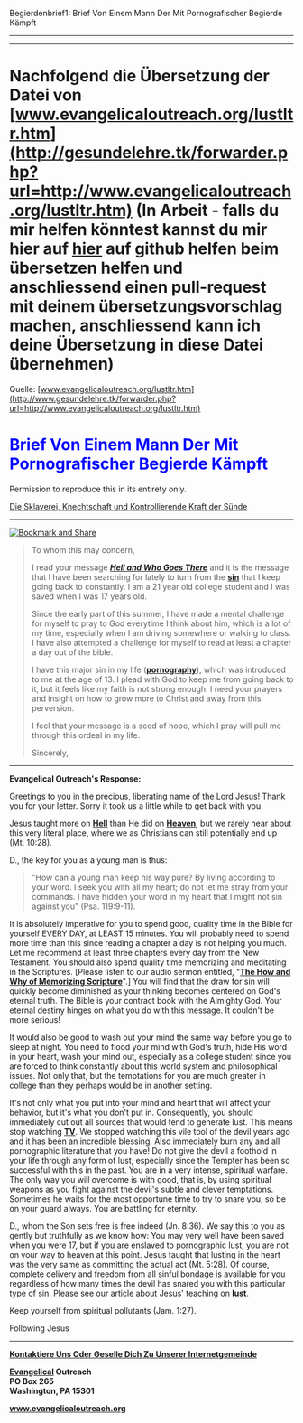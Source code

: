 <!--t Begierdenbrief1: Brief Von Einem Mann Der Mit Pornografischer Begierde Kämpft - in Arbeit (0% übersetzt) t-->
<!--d Pornografiesucht, Pornografie, Porno, Sucht, Süchtig, Pornografiesüchtig, Freiheit von Pornografiesucht, Freiheit von Pornografie, Begierde, Begierden, Lust, Geil, Wollust, Schmutzige Gedanken, Freiheit von Schmutzigen Gedanken d-->

Begierdenbrief1: Brief Von Einem Mann Der Mit Pornografischer Begierde Kämpft

- - - 
- - -

# Nachfolgend die Übersetzung der Datei von [www.evangelicaloutreach.org/lustltr.htm](http://gesundelehre.tk/forwarder.php?url=http://www.evangelicaloutreach.org/lustltr.htm) (In Arbeit - falls du mir helfen könntest kannst du mir hier auf [hier](https://github.com/gesundelehre/gesundelehre_translate/blob/master/content/static/pornografiesucht/begierdenbrief1.md) auf github helfen beim übersetzen helfen und anschliessend einen pull-request mit deinem übersetzungsvorschlag machen, anschliessend kann ich deine Übersetzung in diese Datei übernehmen)

Quelle: [www.evangelicaloutreach.org/lustltr.htm](http://www.gesundelehre.tk/forwarder.php?url=http://www.evangelicaloutreach.org/lustltr.htm)

<font color="blue">

# Brief Von Einem Mann Der Mit Pornografischer Begierde Kämpft

</font>

Permission to reproduce this in its entirety only.

[Die Sklaverei, Knechtschaft und Kontrollierende Kraft der Sünde](http://www.gesundelehre.tk/forwarder.php?url=http://www.evangelicaloutreach.org/sin.html)

* * *

[![Bookmark and Share](../s7.addthis.com/static/btn/v2/lg-share-en.gif)](http://www.addthis.com/bookmark.php?v=250&username=xa-4ce723c86d857fe0)

> To whom this may concern,
> 
> I read your message **[_Hell and Who Goes There_](http://www.gesundelehre.tk/forwarder.php?url=http://www.evangelicaloutreach.org/hell.html)** and it is the message that I have been searching for lately to turn from the [**sin**](http://www.gesundelehre.tk/forwarder.php?url=http://www.evangelicaloutreach.org/sin.html) that I keep going back to constantly. I am a 21 year old college student and I was saved when I was 17 years old.
> 
> Since the early part of this summer, I have made a mental challenge for myself to pray to God everytime I think about him, which is a lot of my time, especially when I am driving somewhere or walking to class. I have also attempted a challenge for myself to read at least a chapter a day out of the bible.
> 
> I have this major sin in my life ([**pornography**](http://www.gesundelehre.tk/forwarder.php?url=http://www.evangelicaloutreach.org/pornography.htm)), which was introduced to me at the age of 13\. I plead with God to keep me from going back to it, but it feels like my faith is not strong enough. I need your prayers and insight on how to grow more to Christ and away from this perversion.
> 
> I feel that your message is a seed of hope, which I pray will pull me through this ordeal in my life.
> 
> Sincerely,
> 
> 


* * *

**Evangelical Outreach's Response:**

 Greetings to you in the precious, liberating name of the Lord Jesus! Thank you for your letter. Sorry it took us a little while to get back with you.

Jesus taught more on **[Hell](http://www.gesundelehre.tk/forwarder.php?url=http://www.evangelicaloutreach.org/salvtion.htm)** than He did on **[Heaven](http://www.gesundelehre.tk/forwarder.php?url=http://www.evangelicaloutreach.org/salvtion.htm#heaven)**, but we rarely hear about this very literal place, where we as Christians can still potentially end up (Mt. 10:28).

D., the key for you as a young man is thus:

> "How can a young man keep his way pure? By living according to your word. I seek you with all my heart; do not let me stray from your commands. I have hidden your word in my heart that I might not sin against you" (Psa. 119:9-11).

It is absolutely imperative for you to spend good, quality time in the Bible for yourself EVERY DAY, at LEAST 15 minutes. You will probably need to spend more time than this since reading a chapter a day is not helping you much. Let me recommend at least three chapters every day from the New Testament. You should also spend quality time memorizing and meditating in the Scriptures. [Please listen to our audio sermon entitled, "[**The How and Why of Memorizing Scripture**](http://www.gesundelehre.tk/forwarder.php?url=http://www.evangelicaloutreach.org/sermons.html)".] You will find that the draw for sin will quickly become diminished as your thinking becomes centered on God's eternal truth. The Bible is your contract book with the Almighty God. Your eternal destiny hinges on what you do with this message. It couldn't be more serious!

It would also be good to wash out your mind the same way before you go to sleep at night. You need to flood your mind with God's truth, hide His word in your heart, wash your mind out, especially as a college student since you are forced to think constantly about this world system and philosophical issues. Not only that, but the temptations for you are much greater in college than they perhaps would be in another setting.

It's not only what you put into your mind and heart that will affect your behavior, but it's what you don't put in. Consequently, you should immediately cut out all sources that would tend to generate lust. This means stop watching [**TV**](http://www.gesundelehre.tk/forwarder.php?url=http://www.evangelicaloutreach.org/tv.htm). We stopped watching this vile tool of the devil years ago and it has been an incredible blessing. Also immediately burn any and all pornographic literature that you have! Do not give the devil a foothold in your life through any form of lust, especially since the Tempter has been so successful with this in the past. You are in a very intense, spiritual warfare. The only way you will overcome is with good, that is, by using spiritual weapons as you fight against the devil's subtle and clever temptations. Sometimes he waits for the most opportune time to try to snare you, so be on your guard always. You are battling for eternity.

D., whom the Son sets free is free indeed (Jn. 8:36). We say this to you as gently but truthfully as we know how: You may very well have been saved when you were 17, but if you are enslaved to pornographic lust, you are not on your way to heaven at this point. Jesus taught that lusting in the heart was the very same as committing the actual act (Mt. 5:28). Of course, complete delivery and freedom from all sinful bondage is available for you regardless of how many times the devil has snared you with this particular type of sin. Please see our article about Jesus' teaching on **[lust](http://www.gesundelehre.tk/forwarder.php?url=http://www.evangelicaloutreach.org/lust.html)**.

Keep yourself from spiritual pollutants (Jam. 1:27).

Following Jesus

* * *

**[Kontaktiere Uns Oder Geselle Dich Zu Unserer Internetgemeinde](http://www.gesundelehre.tk/forwarder.php?url=http://www.evangelicaloutreach.org/contact.html)**

**[Evangelical](http://www.gesundelehre.tk/forwarder.php?url=http://www.evangelicaloutreach.org/index.html) Outreach**  
**PO Box 265**  
**Washington, PA 15301**

**www.evangelicaloutreach.org**